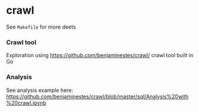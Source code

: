 # crawl

See `Makefile` for more deets

### Crawl tool 

Exploration using https://github.com/benjaminestes/crawl/ crawl tool built in Go

### Analysis

See analysis example here: https://github.com/benjaminestes/crawl/blob/master/sql/Analysis%20with%20crawl.ipynb
